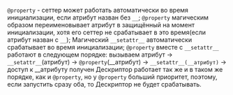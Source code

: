 
`@property` - сеттер может работать автоматически во время инициализации, если атрибут назван без `__`;
`@property` магическим образом переименовывает атрибут в защищённый на момент инициализации, хотя его сеттер не срабатывает в это время(если атрибут назван с `__`);
Магический `__setattr__` автоматически срабатывает во время инициализации;
`@property` вместе с `__setattr__` работают в следующем порядке: вызываем атрибут -> `__setattr__`(атрибут) -> `@property`(__атрибут) -> `__setattr__(__атрибут)` -> доступ к __атрибуту получен
Дескриптор работает так же и в таком же порядке, как и `@property`, но у `@property` больший приоритет, поэтому, если запустить сразу оба, то Дескриптор не будет срабатывать.
